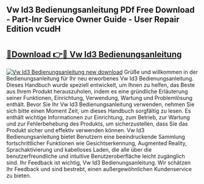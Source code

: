 ## Vw Id3 Bedienungsanleitung PDf Free Download - Part-Inr Service Owner Guide - User Repair Edition vcudH

# <h2><a href="http://df0oaz.blite.top/?on=Vw+Id3+Bedienungsanleitung">🔗Download 👉🔴 Vw Id3 Bedienungsanleitung</a></h2>

[![Vw Id3 Bedienungsanleitung new download](https://i.imgur.com/lujVjoI.png)](http://df0oaz.blite.top/?on=Vw+Id3+Bedienungsanleitung)
Grüße und willkommen in der Bedienungsanleitung für Ihr neu erworbenes Vw Id3 Bedienungsanleitung. Dieses Handbuch wurde speziell entwickelt, um Ihnen zu helfen, das Beste aus Ihrem Produkt herauszuholen, indem es eine gründliche Erläuterung seiner Funktionen, Einrichtung, Verwendung, Wartung und Problemlösung enthält. Bevor Sie Ihr Vw Id3 Bedienungsanleitung verwenden, nehmen Sie sich bitte einen Moment Zeit, um dieses Handbuch sorgfältig zu lesen. Es enthält wichtige Informationen zur Einrichtung, zum Betrieb, zur Wartung und zur Fehlerbehebung des Produkts, um sicherzustellen, dass Sie das Produkt sicher und effektiv verwenden können. Vw Id3 Bedienungsanleitung bietet Benutzern eine beeindruckende Sammlung fortschrittlicher Funktionen wie Gesichtserkennung, Augmented Reality, Sprachaktivierung und kabelloses Laden, die alle über die benutzerfreundliche und intuitive Benutzeroberfläche leicht zugänglich sind. Ihr Feedback ist wichtig, Vw Id3 Bedienungsanleitung. Wir schätzen Ihr Feedback und sind bestrebt, einen außergewöhnlichen Kundenservice zu bieten.
